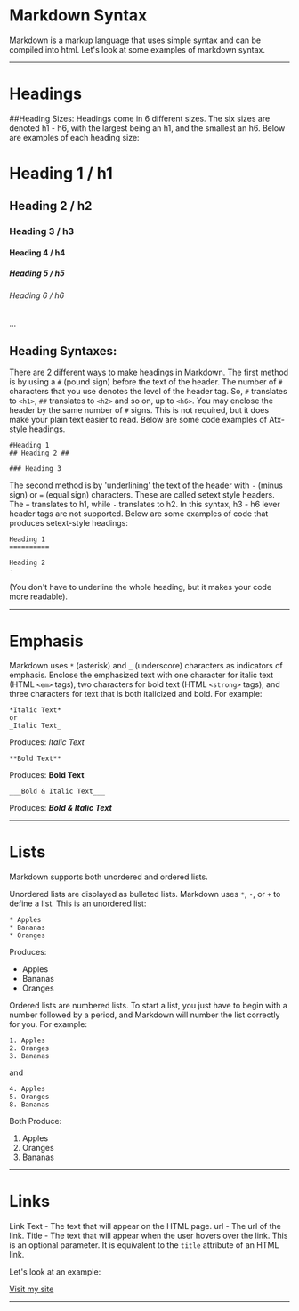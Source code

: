 # Markdown Syntax

Markdown is a markup language that uses simple syntax and can be compiled into html. Let's
look at some examples of markdown syntax.

**********

# Headings
##Heading Sizes:
Headings come in 6 different sizes. The six sizes are denoted h1 - h6, with the largest
being an h1, and the smallest an h6. Below are examples of each heading size:

# Heading 1 / h1

## Heading 2 / h2

### Heading 3 / h3

#### Heading 4 / h4

##### Heading 5 / h5

###### Heading 6 / h6  ######
...

## Heading Syntaxes:
There are 2 different ways to make headings in Markdown.
The first method is by using a `#` (pound sign) before the text of the 
header. The number of `#` characters that you use denotes the level of 
the header tag. So, `#` translates to `<h1>`, `##` translates to 
`<h2>` and so on, up to `<h6>`. You may enclose the header by the same 
number of `#` signs. This is not required, but it does make your plain 
text easier to read. Below are some code examples of Atx-style headings.

    #Heading 1
    ## Heading 2 ##
`### Heading 3`
  
The second method is by 'underlining' the text of the header with `-` 
(minus sign) or `=` (equal sign) characters. These are called setext style headers. The `=` translates to 
h1, while `-` translates to h2. In this syntax, h3 - h6 lever header tags are 
not supported. Below are some examples of code that produces setext-style headings:

    Heading 1
    ==========

    Heading 2
    -

(You don't have to underline the whole heading, but it makes your code more readable).

**********

# Emphasis

Markdown uses `*` (asterisk) and `_` (underscore) characters as 
indicators of emphasis. Enclose the emphasized text with one character 
for italic text (HTML `<em>` tags), two characters for bold text (HTML 
`<strong>` tags), and three characters for text that is both 
italicized and bold. For example:

    *Italic Text*
    or
    _Italic Text_
Produces: *Italic Text*

    **Bold Text**
Produces: **Bold Text**

    ___Bold & Italic Text___
Produces: ___Bold & Italic Text___

**********

# Lists

Markdown supports both unordered and ordered lists. 

Unordered lists are displayed as bulleted lists. Markdown uses `*`, `-`, or 
`+` to define a list. This is an unordered list:  

    * Apples
    * Bananas
    * Oranges

Produces:

* Apples
* Bananas
* Oranges

Ordered lists are numbered lists. To start a list, you just have to begin with a number 
followed by a period, and Markdown will number the list correctly for you.
For example:

    1. Apples
    2. Oranges
    3. Bananas

and

    4. Apples
    5. Oranges
    8. Bananas

Both Produce:

1. Apples
2. Oranges
3. Bananas

**********

# Links

Link Text - The text that will appear on the HTML page.
url - The url of the link.
Title - The text that will appear when the user hovers over the link. 
        This is an optional parameter. It is equivalent to the `title` 
        attribute of an HTML link.

Let's look at an example:

[Visit my site](http://example.com "Visit example.com")

**********
